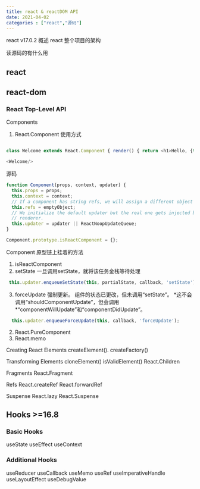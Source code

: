 ```yaml
---
title: react & reactDOM API
date: 2021-04-02
categories : ["react","源码"]
---
```


react v17.0.2 概述 
react 整个项目的架构

读源码的有什么用

## react

## react-dom

### React Top-Level API

Components

1. React.Component
   使用方式

```javascript

class Welcome extends React.Component { render() { return <h1>Hello, {this.props.name}</h1>; } }

<Welcome/>
```

源码
```javascript
function Component(props, context, updater) {
  this.props = props;
  this.context = context;
  // If a component has string refs, we will assign a different object later.
  this.refs = emptyObject;
  // We initialize the default updater but the real one gets injected by the
  // renderer.
  this.updater = updater || ReactNoopUpdateQueue;
}

Component.prototype.isReactComponent = {};

```

Component 原型链上挂着的方法
1. isReactComponent
2. setState
一旦调用setState，就将该任务金栈等待处理
```javascript
 this.updater.enqueueSetState(this, partialState, callback, 'setState');
```
3. forceUpdate 
   强制更新。 组件的状态已更改，但未调用“setState”。
*这不会调用“shouldComponentUpdate”，但会调用
*“componentWillUpdate”和“componentDidUpdate”。
   
```javascript
  this.updater.enqueueForceUpdate(this, callback, 'forceUpdate');
```


2. React.PureComponent
3. React.memo 

Creating React Elements
createElement().
createFactory()

Transforming Elements
cloneElement()
isValidElement()
React.Children

Fragments
React.Fragment

Refs
React.createRef
React.forwardRef

Suspense
React.lazy
React.Suspense

## Hooks >=16.8
### Basic Hooks

useState
useEffect
useContext

### Additional Hooks

useReducer
useCallback
useMemo
useRef
useImperativeHandle
useLayoutEffect
useDebugValue
